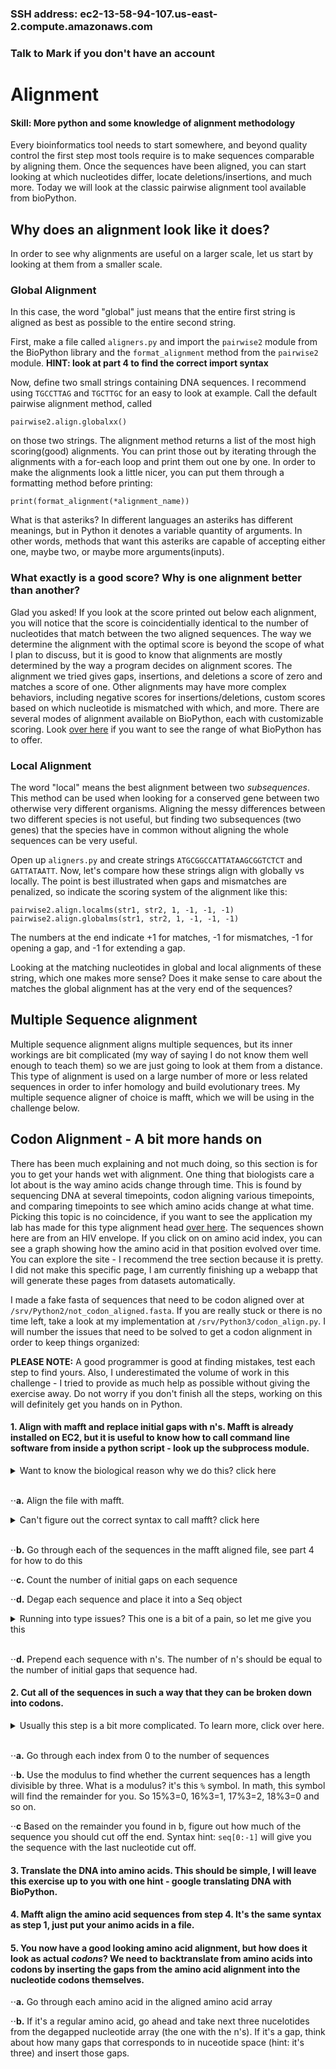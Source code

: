 ### SSH address: ec2-13-58-94-107.us-east-2.compute.amazonaws.com
### Talk to Mark if you don't have an account


# Alignment

#### Skill: More python and some knowledge of alignment methodology

Every bioinformatics tool needs to start somewhere, and beyond quality control the first step most tools require is to make sequences comparable by aligning them. Once the sequences have been aligned, you can start looking at which nucleotides differ, locate deletions/insertions, and much more. Today we will look at the classic pairwise alignment tool available from bioPython.

## Why does an alignment look like it does?

In order to see why alignments are useful on a larger scale, let us start by looking at them from a smaller scale. 

### Global Alignment

In this case, the word "global" just means that the entire first string is aligned as best as possible to the entire second string. 

First, make a file called ```aligners.py``` and import the ```pairwise2``` module from the BioPython library and the ```format_alignment``` method from the ```pairwise2``` module. **HINT: look at part 4 to find the correct import syntax**

Now, define two small strings containing DNA sequences. I recommend using ```TGCCTTAG``` and ```TGCTTGC``` for an easy to look at example. Call the default pairwise alignment method, called 

```pairwise2.align.globalxx()``` 

on those two strings. The alignment method returns a list of the most high scoring(good) alignments. You can print those out by iterating through the alignments with a for-each loop and print them out one by one. In order to make the alignments look a little nicer, you can put them through a formatting method before printing:

```print(format_alignment(*alignment_name))```

What is that asteriks? In different languages an asteriks has different meanings, but in Python it denotes a variable quantity of arguments. In other words, methods that want this asteriks are capable of accepting either one, maybe two, or maybe more arguments(inputs). 

### What exactly is a good score? Why is one alignment better than another? 

Glad you asked! If you look at the score printed out below each alignment, you will notice that the score is coincidentially identical to the number of nucleotides that match between the two aligned sequences. The way we determine the alignment with the optimal score is beyond the scope of what I plan to discuss, but it is good to know that alignments are mostly determined by the way a program decides on alignment scores. The alignment we tried gives gaps, insertions, and deletions a score of zero and matches a score of one. Other alignments may have more complex behaviors, including negative scores for insertions/deletions, custom scores based on which nucleotide is mismatched with which, and more. There are several modes of alignment available on BioPython, each with customizable scoring. Look [over here](http://biopython.org/DIST/docs/api/Bio.pairwise2-module.html) if you want to see the range of what BioPython has to offer.

### Local Alignment

The word "local" means the best alignment between two *subsequences*. This method can be used when looking for a conserved gene between two otherwise very different organisms. Aligning the messy differences between two different species is not useful, but finding two subsequences (two genes) that the species have in common without aligning the whole sequences can be very useful. 

Open up ```aligners.py``` and create strings ```ATGCGGCCATTATAAGCGGTCTCT``` and ```GATTATAATT```. Now, let's compare how these strings align with globally vs locally. The point is best illustrated when gaps and mismatches are penalized, so indicate the scoring system of the alignment like this: 

```pairwise2.align.localms(str1, str2, 1, -1, -1, -1)```
```pairwise2.align.globalms(str1, str2, 1, -1, -1, -1)```

The numbers at the end indicate +1 for matches, -1 for mismatches, -1 for opening a gap, and -1 for extending a gap. 

Looking at the matching nucleotides in global and local alignments of these string, which one makes more sense? Does it make sense to care about the matches the global alignment has at the very end of the sequences? 

## Multiple Sequence alignment 

Multiple sequence alignment aligns multiple sequences, but its inner workings are bit complicated (my way of saying I do not know them well enough to teach them) so we are just going to look at them from a distance. This type of alignment is used on a large number of more or less related sequences in order to infer homology and build evolutionary trees. My multiple sequence aligner of choice is mafft, which we will be using in the challenge below. 

## Codon Alignment - A bit more hands on

There has been much explaining and not much doing, so this section is for you to get your hands wet with alignment. One thing that biologists care a lot about is the way amino acids change through time. This is found by sequencing DNA at several timepoints, codon aligning various timepoints, and comparing timepoints to see which amino acids change at what time. Picking this topic is no coincidence, if you want to see the application my lab has made for this type alignment head [over here](http://flea.murrell.group/view/P018/sequences/). The sequences shown here are from an HIV envelope. If you click on on amino acid index, you can see a graph showing how the amino acid in that position evolved over time. You can explore the site - I recommend the tree section because it is pretty. I did not make this specific page, I am currently finishing up a webapp that will generate these pages from datasets automatically. 

I made a fake fasta of sequences that need to be codon aligned over at ```/srv/Python2/not_codon_aligned.fasta```. If you are really stuck or there is no time left, take a look at my implementation at ```/srv/Python3/codon_align.py```. I will number the issues that need to be solved to get a codon alignment in order to keep things organized:

**PLEASE NOTE:** A good programmer is good at finding mistakes, test each step to find yours. Also, I underestimated the volume of work in this challenge - I tried to provide as much help as possible without giving the exercise away. Do not worry if you don't finish all the steps, working on this will definitely get you hands on in Python. 

#### **1.** Align with mafft and replace initial gaps with n's. Mafft is already installed on EC2, but it is useful to know how to call command line software from inside a python script - look up the subprocess module.

<details>
  <summary>Want to know the biological reason why we do this? click here</summary>
  
  
Sequencing starts at many different points, and we don't know ahead of time where the points are. If we don't identify where one sequence starts relative to another, we cannot begin comparing them. Why the N's? That's because the biological meaning of N's is different than that of gaps. Gaps in an alignment indicate deletions or insertions from one sequence to another, we predict that something was removed or added. In the case of different starting points, we know that *something* is supposed to be there, since we have information from other sequences. Thus it is not an insertion or deletion, but unkown nucleotides. We represent this with N's. 

</details></br>

  ⋅⋅**a.** Align the file with mafft. 
  
  <details>
  <summary>Can't figure out the correct syntax to call mafft? click here</summary>
  
```python
subprocess.call(["mafft", "--out", "nuc_aligned.fasta", in_file])
````
</details></br>

  ⋅⋅**b.** Go through each of the sequences in the mafft aligned file, see part 4 for how to do this
  
  ⋅⋅**c.** Count the number of initial gaps on each sequence
  
  ⋅⋅**d.** Degap each sequence and place it into a Seq object
  
<details>
  <summary>Running into type issues? This one is a bit of a pain, so let me give you this</summary>
  
```python
#This line converts the sequence to a string, replaces gaps with empty strings, and placed the result into a Seq object
sequence=Seq.Seq(str(seq_record.seq).replace("-", ""))
````
</details></br>
  
  ⋅⋅**d.** Prepend each sequence with n's. The number of n's should be equal to the number of initial gaps that sequence had.

#### **2.** Cut all of the sequences in such a way that they can be broken down into codons. 

<details>
  <summary>Usually this step is a bit more complicated. To learn more, click over here.</summary>
  
  
Even after accounting for the varying starting points in the sequence, we still have the issue of the reading frame. What if every single sequence starts at a nonsense location? All of the translated animo acids will be useless. A robust way of making the choice between starting each sequence from the first, second, or third nucleotide by seeing which one results in the longest total distance between stop codons in all of the sequences. In the interest of time, you are encouraged to skip this step and just find the which indices to pick in order to get mulitples of 3 in every sequence.

</details></br>


⋅⋅**a.** Go through each index from 0 to the number of sequences

⋅⋅**b.** Use the modulus to find whether the current sequences has a length divisible by three. What is a modulus? it's this ```%``` symbol. In math, this symbol will find the remainder for you. So 15%3=0, 16%3=1, 17%3=2, 18%3=0 and so on. 

⋅⋅**c** Based on the remainder you found in b, figure out how much of the sequence you should cut off the end. Syntax hint: ```seq[0:-1]``` will give you the sequence with the last nucleotide cut off. 


#### **3.** Translate the DNA into amino acids. This should be simple, I will leave this exercise up to you with one hint - google translating DNA with BioPython.

#### **4.** Mafft align the amino acid sequences from step 4. It's the same syntax as step 1, just put your animo acids in a file. 


#### **5.** You now have a good looking amino acid alignment, but how does it look as actual *codons*? We need to backtranslate from amino acids into codons by inserting the gaps from the amino acid alignment into the nucleotide codons themselves. 

⋅⋅**a.** Go through each amino acid in the aligned amino acid array

⋅⋅**b.** If it's a regular amino acid, go ahead and take next three nucelotides from the degapped nucleotide array (the one with the n's). If it's a gap, think about how many gaps that corresponds to in nuceotide space (hint: it's three) and insert those gaps. 









